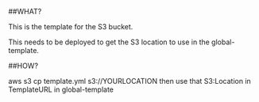 ##WHAT?

This is the template for the S3 bucket.

This needs to be deployed to get the S3 location to use in the global-template.

##HOW?

aws s3 cp template.yml s3://YOURLOCATION
then use that S3:Location in TemplateURL in global-template
